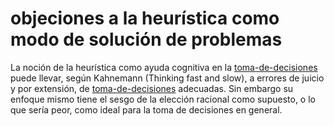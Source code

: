 # objeciones a la heurística como modo de solución de problemas

La noción de la heurística como ayuda cognitiva en la [toma-de-decisiones](toma-de-decisiones.md) puede llevar, según Kahnemann (Thinking fast and slow), a errores de juicio y por extensión, de [toma-de-decisiones](toma-de-decisiones.md) adecuadas. Sin embargo su enfoque mismo tiene el sesgo de la elección racional como supuesto, o lo que sería peor, como ideal para la toma de decisiones en general.
